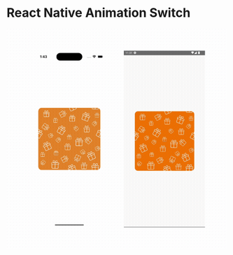 # React Native Animation Switch

![Demo](https://github.com/chitraket/animation/blob/main/src/animation-scratch-card/demo.gif)

